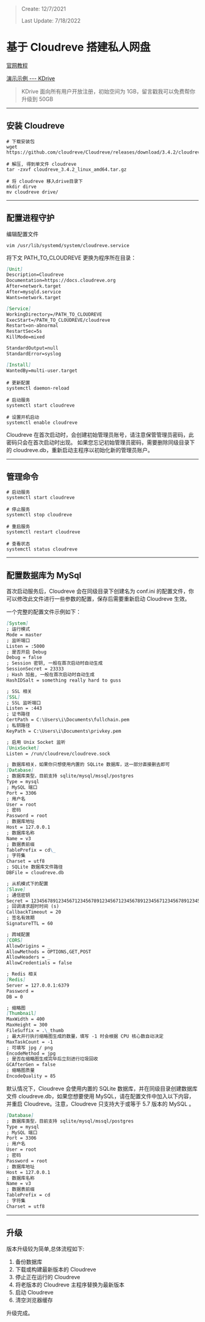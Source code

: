 > Create: 12/7/2021
>
> Last Update: 7/18/2022

# **基于 Cloudreve 搭建私人网盘**

[官网教程](https://docs.cloudreve.org/)

[演示示例 --- KDrive](https://drive.zk123.top)

> KDrive 面向所有用户开放注册，初始空间为 1GB，留言戳我可以免费帮你升级到 50GB

---

## **安装 Cloudreve**

```shell
# 下载安装包
wget https://github.com/cloudreve/Cloudreve/releases/download/3.4.2/cloudreve_3.4.2_linux_amd64.tar.gz

# 解压, 得到单文件 cloudreve
tar -zxvf cloudreve_3.4.2_linux_amd64.tar.gz

# 将 cloudreve 移入drive目录下
mkdir dirve
mv cloudreve drive/
```

---

## **配置进程守护**

编辑配置文件

```shell
vim /usr/lib/systemd/system/cloudreve.service
```

将下文 PATH_TO_CLOUDREVE 更换为程序所在目录：

```markdown
[Unit]
Description=Cloudreve
Documentation=https://docs.cloudreve.org
After=network.target
After=mysqld.service
Wants=network.target

[Service]
WorkingDirectory=/PATH_TO_CLOUDREVE
ExecStart=/PATH_TO_CLOUDREVE/cloudreve
Restart=on-abnormal
RestartSec=5s
KillMode=mixed

StandardOutput=null
StandardError=syslog

[Install]
WantedBy=multi-user.target
```

```shell
# 更新配置
systemctl daemon-reload

# 启动服务
systemctl start cloudreve

# 设置开机启动
systemctl enable cloudreve
```

Cloudreve 在首次启动时，会创建初始管理员账号，请注意保管管理员密码，此密码只会在首次启动时出现。
如果您忘记初始管理员密码，需要删除同级目录下的 cloudreve.db，重新启动主程序以初始化新的管理员账户。

---

## **管理命令**

```shell
# 启动服务
systemctl start cloudreve

# 停止服务
systemctl stop cloudreve

# 重启服务
systemctl restart cloudreve

# 查看状态
systemctl status cloudreve
```

---

## **配置数据库为 MySql**

首次启动服务后，Cloudreve 会在同级目录下创建名为 conf.ini 的配置文件，你可以修改此文件进行一些参数的配置，保存后需要重新启动 Cloudreve 生效。

一个完整的配置文件示例如下：

```markdown
[System]
; 运行模式
Mode = master
; 监听端口
Listen = :5000
; 是否开启 Debug
Debug = false
; Session 密钥, 一般在首次启动时自动生成
SessionSecret = 23333
; Hash 加盐, 一般在首次启动时自动生成
HashIDSalt = something really hard to guss

; SSL 相关
[SSL]
; SSL 监听端口
Listen = :443
; 证书路径
CertPath = C:\Users\i\Documents\fullchain.pem
; 私钥路径
KeyPath = C:\Users\i\Documents\privkey.pem

; 启用 Unix Socket 监听
[UnixSocket]
Listen = /run/cloudreve/cloudreve.sock

; 数据库相关，如果你只想使用内置的 SQLite 数据库，这一部分直接删去即可
[Database]
; 数据库类型，目前支持 sqlite/mysql/mssql/postgres
Type = mysql
; MySQL 端口
Port = 3306
; 用户名
User = root
; 密码
Password = root
; 数据库地址
Host = 127.0.0.1
; 数据库名称
Name = v3
; 数据表前缀
TablePrefix = cd\_
; 字符集
Charset = utf8
; SQLite 数据库文件路径
DBFile = cloudreve.db

; 从机模式下的配置
[Slave]
; 通信密钥
Secret = 1234567891234567123456789123456712345678912345671234567891234567
; 回调请求超时时间 (s)
CallbackTimeout = 20
; 签名有效期
SignatureTTL = 60

; 跨域配置
[CORS]
AllowOrigins = _
AllowMethods = OPTIONS,GET,POST
AllowHeaders = _
AllowCredentials = false

; Redis 相关
[Redis]
Server = 127.0.0.1:6379
Password =
DB = 0

; 缩略图
[Thumbnail]
MaxWidth = 400
MaxHeight = 300
FileSuffix = .\_thumb
; 最大并行执行缩略图生成的数量，填写 -1 时会根据 CPU 核心数自动决定
MaxTaskCount = -1
; 可填写 jpg / png
EncodeMethod = jpg
; 是否在缩略图生成完毕后立刻进行垃圾回收
GCAfterGen = false
; 缩略图质量
EncodeQuality = 85
```

默认情况下，Cloudreve 会使用内置的 SQLite 数据库，并在同级目录创建数据库文件 cloudreve.db，如果您想要使用 MySQL，请在配置文件中加入以下内容，并重启 Cloudreve。注意，Cloudreve 只支持大于或等于 5.7 版本的 MySQL 。

```markdown
[Database]
; 数据库类型，目前支持 sqlite/mysql/mssql/postgres
Type = mysql
; MySQL 端口
Port = 3306
; 用户名
User = root
; 密码
Password = root
; 数据库地址
Host = 127.0.0.1
; 数据库名称
Name = v3
; 数据表前缀
TablePrefix = cd
; 字符集
Charset = utf8
```

---

## **升级**

版本升级较为简单,总体流程如下:

1. 备份数据库
2. 下载或构建最新版本的 Cloudreve
3. 停止正在运行的 Cloudreve
4. 将老版本的 Cloudreve 主程序替换为最新版本
5. 启动 Cloudreve
6. 清空浏览器缓存

升级完成。
